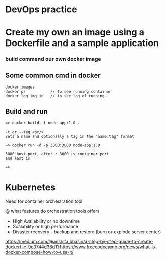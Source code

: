 # DevOps practice

# Create my own an image using a Dockerfile and a sample application

### build commend our own docker image

## Some common cmd in docker

```
docker images
docker ps           // to see running container
docker log img_id   // to see log of running..

```

## Build and run

```
=> docker build -t node-app:1.0 .

-t or --tag <br/>
Sets a name and optionally a tag in the "name:tag" format

=> docker run -d -p 3000:3000 node-app:1.0

3000 host port, after : 3000 is container port
and last is

=>

```

# Kubernetes

Need for container orchestration tool

@ what features do orchestration tools offers

- High Availability or no downtime
- Scalability or high performance
- Disaster recovery - backup and restore (burn or explode server center)

https://medium.com/@anshita.bhasin/a-step-by-step-guide-to-create-dockerfile-9e3744d38d11
https://www.freecodecamp.org/news/what-is-docker-compose-how-to-use-it/
